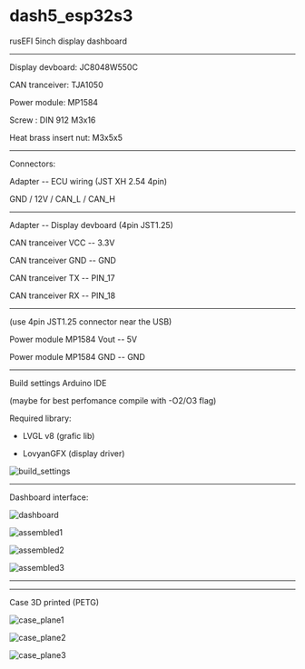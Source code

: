 # dash5_esp32s3
rusEFI 5inch display dashboard 

-------------------------------------------------------------------

Display devboard: JC8048W550C

CAN tranceiver: TJA1050

Power module: MP1584

Screw : DIN 912 M3x16

Heat brass insert nut: M3x5x5

-------------------------------------------------------------------

Connectors:

Adapter -- ECU wiring (JST XH 2.54 4pin)

GND / 12V / CAN_L / CAN_H

-------------------------------------------------------------------

Adapter -- Display devboard (4pin JST1.25)

CAN tranceiver VCC -- 3.3V

CAN tranceiver GND -- GND

CAN tranceiver TX -- PIN_17

CAN tranceiver RX -- PIN_18

-------------------------------------------------------------------

(use 4pin JST1.25 connector near the USB)

Power module MP1584 Vout -- 5V

Power module MP1584 GND -- GND

-------------------------------------------------------------------

Build settings Arduino IDE

(maybe for best perfomance compile with -O2/O3 flag)

Required library:

- LVGL v8 (grafic lib)

- LovyanGFX (display driver)

![build_settings](https://github.com/Light-r4y/dash5_esp32s3/blob/main/img/adruino_settings.jpg)

-------------------------------------------------------------------

Dashboard interface:

![dashboard](https://github.com/Light-r4y/dash5_esp32s3/blob/main/img/4.png)


![assembled1](https://github.com/Light-r4y/dash5_esp32s3/blob/main/img/7.png)


![assembled2](https://github.com/Light-r4y/dash5_esp32s3/blob/main/img/8.png)


![assembled3](https://github.com/Light-r4y/dash5_esp32s3/blob/main/img/6.jpeg)


-------------------------------------------------------------------
-------------------------------------------------------------------

Case 3D printed (PETG)

![case_plane1](https://github.com/Light-r4y/dash5_esp32s3/blob/main/img/1.png)

![case_plane2](https://github.com/Light-r4y/dash5_esp32s3/blob/main/img/2.png)

![case_plane3](https://github.com/Light-r4y/dash5_esp32s3/blob/main/img/3.png)


